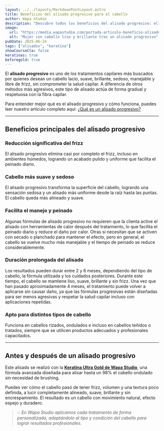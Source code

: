 ```yaml
---
layout: ../../layouts/MarkdownPostLayout.astro
title: Beneficios del alisado progresivo para el cabello
author: Wapa Studio
description: "Descubre todos los beneficios del alisado progresivo: elimina el frizz, mejora la textura, aporta brillo y facilita el peinado sin dañar tu cabello. Ideal para quienes buscan un alaciado sin dañar su estructura capilar."
image:
  url: "https://media.wapastudio.com/portada-articulo-beneficio-alisado-progresivo-blof.jpg"
  alt: "Mujer con cabello liso y brillante tras un alisado progresivo"
pubDate: 2025-06-24
tags: ["alisados", "keratina"]
showCourseCta: false
keratinas: true
beforegold: true
---
```


El **alisado progresivo** es uno de los tratamientos capilares más buscados por quienes desean un cabello lacio, suave, brillante, sedoso, manejable y libre de frizz, sin comprometer la salud capilar. A diferencia de otros métodos más agresivos, este tipo de alisado actúa de forma gradual y respetuosa con la fibra capilar.

Para entender mejor qué es el alisado progresivo y cómo funciona, puedes leer nuestro artículo completo aquí:  [¿Qué es un alisado progresivo?](/posts/que-es-un-alisado-progresivo)

---

## Beneficios principales del alisado progresivo

### Reducción significativa del frizz

El alisado progresivo elimina casi por completo el frizz, incluso en ambientes húmedos, logrando un acabado pulido y uniforme que facilita el peinado diario.

### Cabello más suave y sedoso

El alisado progresivo transforma la superficie del cabello, logrando una sensación sedosa y un alisado más uniforme desde la raíz hasta las puntas. El cabello queda más alineado y suave.

### Facilita el manejo y peinado

Algunas fórmulas de alisado progresivo no requieren que la clienta active el alisado con herramientas de calor después del tratamiento, lo que facilita el peinado diario y reduce el daño por calor. Otras sí necesitan que se activen con secado o planchado para mantener el efecto, pero en general, el cabello se vuelve mucho más manejable y el tiempo de peinado se reduce considerablemente.

### Duración prolongada del alisado

Los resultados pueden durar entre 2 y 6 meses, dependiendo del tipo de cabello, la fórmula utilizada y los cuidados posteriores. Durante este tiempo, el cabello se mantiene liso, suave, brillante y sin frizz. Una vez que han pasado aproximadamente 4 meses, el tratamiento puede volver a aplicarse sin causar daño, ya que las fórmulas progresivas están diseñadas para ser menos agresivas y respetar la salud capilar incluso con aplicaciones repetidas.


### Apto para distintos tipos de cabello

Funciona en cabellos rizados, ondulados e incluso en cabellos teñidos o tratados, siempre que se utilicen productos adecuados y profesionales capacitados.



---

## Antes y después de un alisado progresivo

Este alisado se realizó con la [**Keratina Ultra Gold de Wapa Studio**](/tienda/ultra-gold), una fórmula avanzada diseñada para alisar hasta un 98% el cabello ondulado sin necesidad de brushing.

Puedes ver cómo el cabello pasó de tener frizz, volumen y una textura poco definida, a lucir completamente alineado, suave, brillante y sin encrespamiento. El resultado es un cabello con movimiento natural, efecto espejo y duradero.

> 💡 *En Wapa Studio aplicamos cada tratamiento de forma personalizada, adaptándolo al tipo y condición del cabello para lograr resultados profesionales.*
 




